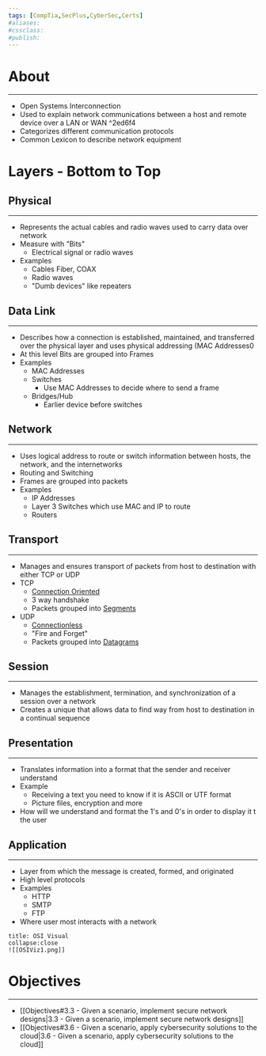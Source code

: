 ```yaml
---
tags: [CompTia,SecPlus,CyberSec,Certs]
#aliases:
#cssclass:
#publish:
---
```


# About
---
- Open Systems Interconnection
- Used to explain network communications between a host and remote device over a LAN or WAN ^2ed6f4
- Categorizes different communication protocols
- Common Lexicon to describe network equipment

# Layers - Bottom to Top

## Physical
---
- Represents the actual cables and radio waves used to carry data over network
- Measure with "Bits"
	- Electrical signal or radio waves
- Examples
	- Cables Fiber, COAX
	- Radio waves
	- "Dumb devices" like repeaters

## Data Link
---
- Describes how a connection is established, maintained, and transferred over the physical layer and uses physical addressing (MAC Addresses0
- At this level Bits are grouped into Frames
- Examples
	- MAC Addresses
	- Switches
		- Use MAC Addresses to decide where to send a frame
	- Bridges/Hub
		- Earlier device before switches

## Network
---
- Uses logical address to route or switch information between hosts, the network, and the internetworks
- Routing and Switching
- Frames are grouped into packets
- Examples
	- IP Addresses
	- Layer 3 Switches which use MAC and IP to route
	- Routers

## Transport
---
- Manages and ensures transport of packets from host to destination with either TCP or UDP
- TCP
	- <u>Connection Oriented</u>
	- 3 way handshake
	- Packets grouped into <u>Segments</u>
- UDP
	- <u>Connectionless</u>
	- "Fire and Forget"
	- Packets grouped into <u>Datagrams</u>

## Session
---
- Manages the establishment, termination, and synchronization of a session over a network
- Creates a unique that allows data to find way from host to destination in a continual sequence

## Presentation
---
- Translates information into a format that the sender and receiver understand
- Example
	- Receiving a text you need to know if it is ASCII or UTF format
	- Picture files, encryption and more
- How will we understand and format the 1's and 0's in order to display it t the user

## Application
---
- Layer from which the message is created, formed, and originated
- High level protocols
- Examples
	- HTTP
	- SMTP
	- FTP
- Where user most interacts with a network

```ad-info
title: OSI Visual
collapse:close
![[OSIViz1.png]]
```

# Objectives
---
- [[Objectives#3.3 - Given a scenario, implement secure network designs|3.3 - Given a scenario, implement secure network designs]]
- [[Objectives#3.6 - Given a scenario, apply cybersecurity solutions to the cloud|3.6 - Given a scenario, apply cybersecurity solutions to the cloud]]